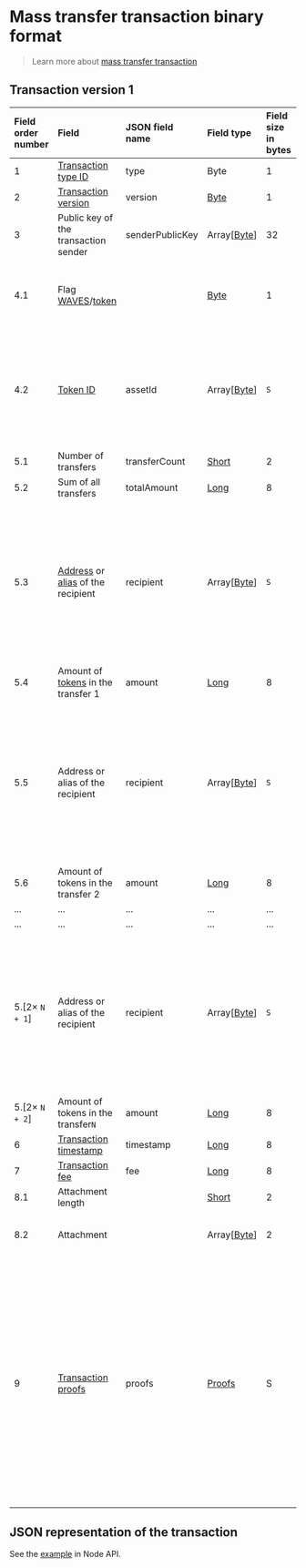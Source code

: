 # Mass transfer transaction binary format

> Learn more about [mass transfer transaction](/en/blockchain/transaction-type/mass-transfer-transaction)

## Transaction version 1

| Field order number | Field | JSON field name | Field type | Field size in bytes | Comment |
| :--- | :--- | :--- | :--- | :--- | :--- |
| 1 | [Transaction type ID](/en/blockchain/transaction-type) | type | Byte | 1 | Value must be 11 |
| 2 | [Transaction version](/en/blockchain/transaction/transaction-version) | version | [Byte](/en/blockchain/blockchain/blockchain-data-types) | 1 | Value must be 1 |
| 3 | Public key of the transaction sender  | senderPublicKey | Array[[Byte](/en/blockchain/blockchain/blockchain-data-types)] | 32 | |
| 4.1 | Flag [WAVES](/en/blockchain/token/waves)/[token](/en/blockchain/token) | | [Byte](/en/blockchain/blockchain/blockchain-data-types) | 1 | Value is 0 for transferring [WAVES](/en/blockchain/token/waves).<br>Value is 1 for transferring other [tokens](/en/blockchain/token) |
| 4.2 | [Token ID](/en/blockchain/token/token-id) | assetId | Array[[Byte](/en/blockchain/blockchain/blockchain-data-types)] | `S` | `S` = 0 if the value of the "flag WAVES/token" field is 0.<br>`S` = 32 if the value of the "flag WAVES/token" field is 1 |
| 5.1 | Number of transfers | transferCount | [Short](/en/blockchain/blockchain/blockchain-data-types) | 2 | |
| 5.2 | Sum of all transfers | totalAmount | [Long](/en/blockchain/blockchain/blockchain-data-types) | 8 | |
| 5.3 | [Address](/en/blockchain/account/address) or [alias](/en/blockchain/account/alias) of the recipient |  recipient | Array[[Byte](/en/blockchain/blockchain/blockchain-data-types)] | `S` | If first byte of the field is 1, then it is followed by address. `S` in this case equals 26<br>If first byte of the field is 2, then it is followed by alias. In this case 8 <= `S` <= 34 |
| 5.4 | Amount of [tokens](/en/blockchain/token) in the transfer 1 | amount | [Long](/en/blockchain/blockchain/blockchain-data-types) | 8 | |
| 5.5 | Address or alias of the recipient |  recipient | Array[[Byte](/en/blockchain/blockchain/blockchain-data-types)] | `S` | If first byte of the field is 1, then it is followed by address. `S` in this case equals 26<br>If first byte of the field is 2, then it is followed by alias. In this case 8 <= `S` <= 34 |
| 5.6 | Amount of tokens in the transfer 2 | amount | [Long](/en/blockchain/blockchain/blockchain-data-types) | 8 | |
| ... | ... | ... | ... | ... | ... |
| ... | ... | ... | ... | ... | ... |
| 5.[2× `N + 1`] | Address or alias of the recipient |  recipient | Array[[Byte](/en/blockchain/blockchain/blockchain-data-types)] | `S` | If first byte of the field is 1, then it is followed by address. `S` in this case equals 26<br>If first byte of the field is 2, then it is followed by alias. In this case 8 <= `S` <= 34 |
| 5.[2× `N + 2`] | Amount of tokens in the transfer`N` | amount | [Long](/en/blockchain/blockchain/blockchain-data-types) | 8 | |
| 6 | [Transaction timestamp](/en/blockchain/transaction/transaction-timestamp) | timestamp | [Long](/en/blockchain/blockchain/blockchain-data-types) | 8 | |
| 7 | [Transaction fee](/en/blockchain/transaction/transaction-fee) | fee | [Long](/en/blockchain/blockchain/blockchain-data-types) | 8 | |
| 8.1 | Attachment length | | [Short](/en/blockchain/blockchain/blockchain-data-types) | 2 | |
| 8.2 | Attachment | | Array[[Byte](/en/blockchain/blockchain/blockchain-data-types)] | 2 | Arbitrary data attached to the transaction |
| 9 | [Transaction proofs](/en/blockchain/transaction/transaction-proof) | proofs | [Proofs](/en/blockchain/transaction/transaction-proof) | S | If the array is empty, then `S`= 3. <br>If the array is not empty, then `S` = 3 + 2 × `N` + (`P`<sub>1</sub> + `P`<sub>2</sub> + ... + `P`<sub>n</sub>), where `N` is the number of proofs in the array, `P`<sub>n</sub> is the size on `N`-th proof in bytes. <br>The maximum number of proofs in the array is 8. The maximum size of each proof is 64 bytes |

## JSON representation of the transaction

See the [example](https://nodes.wavesnodes.com/transactions/info/3LRfudet7avpQcW1AdauiBGb8SSRAaoCugDzngDPLVcv) in Node API.
